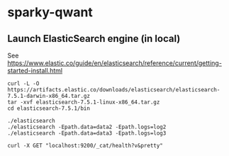 # sparky-qwant

## Launch ElasticSearch engine (in local)

See https://www.elastic.co/guide/en/elasticsearch/reference/current/getting-started-install.html

```
curl -L -O https://artifacts.elastic.co/downloads/elasticsearch/elasticsearch-7.5.1-darwin-x86_64.tar.gz
tar -xvf elasticsearch-7.5.1-linux-x86_64.tar.gz
cd elasticsearch-7.5.1/bin

./elasticsearch
./elasticsearch -Epath.data=data2 -Epath.logs=log2
./elasticsearch -Epath.data=data3 -Epath.logs=log3

curl -X GET "localhost:9200/_cat/health?v&pretty"
```